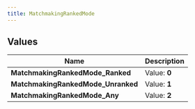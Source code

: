```yaml
---
title: MatchmakingRankedMode
---
```


## Values
| Name | Description |
| ---- | ----------- |
| **MatchmakingRankedMode_Ranked** | Value: **0** |
| **MatchmakingRankedMode_Unranked** | Value: **1** |
| **MatchmakingRankedMode_Any** | Value: **2** |

